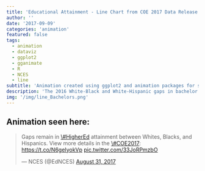 ```yaml
---
title: 'Educational Attainment - Line Chart from COE 2017 Data Release'
author: ''
date: '2017-09-09'
categories: 'animation'
featured: false
tags:
  - animation
  - dataviz
  - ggplot2
  - gganimate
  - R
  - NCES
  - line
subtitle: 'Animation created using ggplot2 and animation packages for social media distribution'
description: 'The 2016 White-Black and White-Hispanic gaps in bachelor’s degree attainment rates were not measurably different from the gaps in 2000'
img: '/img/line_Bachelors.png'
---
```


## Animation seen here:

<blockquote class="twitter-tweet" data-lang="en">
<p lang="en" dir="ltr">
Gaps remain in
<a href="https://twitter.com/hashtag/HigherEd?src=hash">\#HigherEd</a>
attainment between Whites, Blacks, and Hispanics. View more details in
the
<a href="https://twitter.com/hashtag/COE2017?src=hash">\#COE2017</a>:
<a href="https://t.co/N6geIyokVp">https://t.co/N6geIyokVp</a>
<a href="https://t.co/33JoRPmzbO">pic.twitter.com/33JoRPmzbO</a>
</p>
— NCES (@EdNCES)
<a href="https://twitter.com/EdNCES/status/903305999636946945">August
31, 2017</a>
</blockquote>
